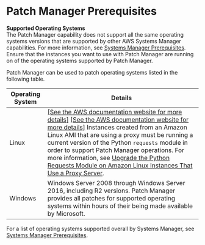 # Patch Manager Prerequisites<a name="patch-manager-prerequisites"></a>

**Supported Operating Systems**  
The Patch Manager capability does not support all the same operating systems versions that are supported by other AWS Systems Manager capabilities\. For more information, see [Systems Manager Prerequisites](systems-manager-prereqs.md)\. Ensure that the instances you want to use with Patch Manager are running on of the operating systems supported by Patch Manager\.

Patch Manager can be used to patch operating systems listed in the following table\.


| Operating System | Details | 
| --- | --- | 
|  Linux  |  [\[See the AWS documentation website for more details\]](http://docs.aws.amazon.com/systems-manager/latest/userguide/patch-manager-prerequisites.html) [\[See the AWS documentation website for more details\]](http://docs.aws.amazon.com/systems-manager/latest/userguide/patch-manager-prerequisites.html) Instances created from an Amazon Linux AMI that are using a proxy must be running a current version of the Python `requests` module in order to support Patch Manager operations\. For more information, see [Upgrade the Python Requests Module on Amazon Linux Instances That Use a Proxy Server](sysman-proxy-with-ssm-agent-al-python-requests.md)\.  | 
|  Windows  |  Windows Server 2008 through Windows Server 2016, including R2 versions\. Patch Manager provides all patches for supported operating systems within hours of their being made available by Microsoft\.  | 

For a list of operating systems supported overall by Systems Manager, see [Systems Manager Prerequisites](systems-manager-prereqs.md)\.